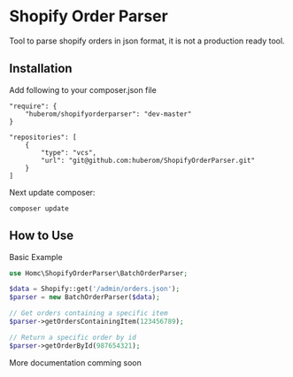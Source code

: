 # Shopify Order Parser

Tool to parse shopify orders in json format, it is not a production ready tool.

## Installation

Add following to your composer.json file

```
"require": {
    "huberom/shopifyorderparser": "dev-master"
}

"repositories": [
    {
        "type": "vcs",
        "url": "git@github.com:huberom/ShopifyOrderParser.git"
    }
]
```

Next update composer:

```
composer update
```

## How to Use

Basic Example

```php
use Homc\ShopifyOrderParser\BatchOrderParser;

$data = Shopify::get('/admin/orders.json');
$parser = new BatchOrderParser($data);

// Get orders containing a specific item
$parser->getOrdersContainingItem(123456789);

// Return a specific order by id
$parser->getOrderById(987654321);
```

More documentation comming soon
